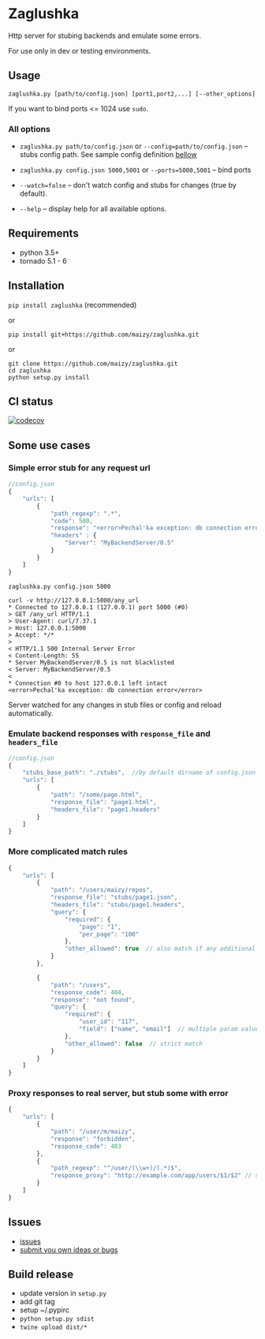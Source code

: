 # Zaglushka

Http server for stubing backends and emulate some errors.

For use only in dev or testing environments.

## Usage

`zaglushka.py [path/to/config.json] [port1,port2,...] [--other_options]`

If you want to bind ports <= 1024 use `sudo`.

### All options

* `zaglushka.py path/to/config.json` or `--config=path/to/config.json` – stubs config path.
  See sample config definition [bellow](#use_cases)

* `zaglushka.py config.json 5000,5001` or `--ports=5000,5001` – bind ports

* `--watch=false` – don't watch config and stubs for changes (true by default).

* `--help` – display help for all available options.

## Requirements

* python 3.5+
* tornado 5.1 - 6

## Installation

`pip install zaglushka` (recommended)

or

`pip install git+https://github.com/maizy/zaglushka.git`

or

```
git clone https://github.com/maizy/zaglushka.git
cd zaglushka
python setup.py install
```

## CI status

[![codecov](https://codecov.io/gh/maizy/zaglushka/branch/master/graph/badge.svg)](https://codecov.io/gh/maizy/zaglushka)

<a name="use_cases"></a>

## Some use cases

### Simple error stub for any request url

```js
//config.json
{
    "urls": [
        {
            "path_regexp": ".*",
            "code": 500,
            "response": "<error>Pechal'ka exception: db connection error</error>",
            "headers" : {
                "Server": "MyBackendServer/0.5"
            }
        }
    ]
}
```

```bash
zaglushka.py config.json 5000
```

```
curl -v http://127.0.0.1:5000/any_url
* Connected to 127.0.0.1 (127.0.0.1) port 5000 (#0)
> GET /any_url HTTP/1.1
> User-Agent: curl/7.37.1
> Host: 127.0.0.1:5000
> Accept: */*
>
< HTTP/1.1 500 Internal Server Error
< Content-Length: 55
* Server MyBackendServer/0.5 is not blacklisted
< Server: MyBackendServer/0.5
<
* Connection #0 to host 127.0.0.1 left intact
<error>Pechal'ka exception: db connection error</error>
```

Server watched for any changes in stub files or config and reload automatically.

### Emulate backend responses with `response_file` and `headers_file`

```js
//config.json
{
    "stubs_base_path": "./stubs",  //by default dirname of config.json used
    "urls": [
        {
            "path": "/some/page.html",
            "response_file": "page1.html",
            "headers_file": "page1.headers"
        }
    ]
}
```

### More complicated match rules

```js
{
    "urls": [
        {
            "path": "/users/maizy/repos",
            "response_file": "stubs/page1.json",
            "headers_file": "stubs/page1.headers",
            "query": {
                "required": {
                    "page": "1",
                    "per_page": "100"
                },
                "other_allowed": true  // also match if any additional param exists
            }
        },

        {
            "path": "/users",
            "response_code": 404,
            "response": "not found",
            "query": {
                "required": {
                    "user_id": "117",
                    "field": ["name", "email"]  // multiple param value
                },
                "other_allowed": false  // strict match
            }
        }
    ]
}
```

### Proxy responses to real server, but stub some with error

```js
{
    "urls": [
        {
            "path": "/user/m/maizy",
            "response": "forbidden",
            "response_code": 403
        },
        {
            "path_regexp": "^/user/(\\w+)/(.*)$",
            "response_proxy": "http://example.com/app/users/$1/$2" // $1, $2 ... - reg exp matches
        }
    ]
}
```


## Issues

* [issues](https://github.com/maizy/zaglushka/issues?q=is%3Aopen+is%3Aissue+no%3Amilestone)
* [submit you own ideas or bugs](https://github.com/maizy/zaglushka/issues/new)


## Build release

* update version in `setup.py`
* add git tag
* setup ~/.pypirc
* `python setup.py sdist`
* `twine upload dist/*`
